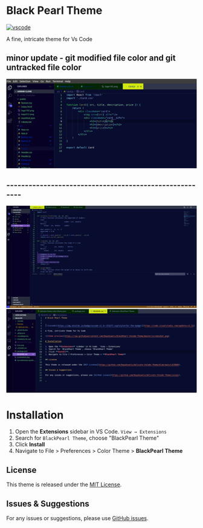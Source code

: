 # Black Pearl Theme


[![vscode](https://img.shields.io/badge/vscode-v1.5+-373277.svg?style=for-the-badge)](https://code.visualstudio.com/updates/v1_52)

A fine, intricate theme for Vs Code

## minor update - git modified file color and git untracked file color
![theme preview](https://raw.githubusercontent.com/DayoAsaolu/blackPearl-VsCode-Theme/master/new.png)
## -------------------------------------------------------
![theme preview](https://raw.githubusercontent.com/DayoAsaolu/blackPearl-VsCode-Theme/master/screenshot.png)
![theme preview](https://raw.githubusercontent.com/DayoAsaolu/blackPearl-VsCode-Theme/master/screenshot1.png)
# Installation

1. Open the **Extensions** sidebar in VS Code. `View → Extensions`
1. Search for `BlackPearl Theme`, choose "BlackPearl Theme"
1. Click **Install** 
1. Navigate to File > Preferences > Color Theme > **BlackPearl Theme**

## License

This theme is released under the [MIT License](https://github.com/DayoAsaolu/delicate-VsCode-Theme/blob/main/LICENSE).

## Issues & Suggestions

For any issues or suggestions, please use [GitHub issues](https://github.com/DayoAsaolu/delicate-VsCode-Theme/issues).

